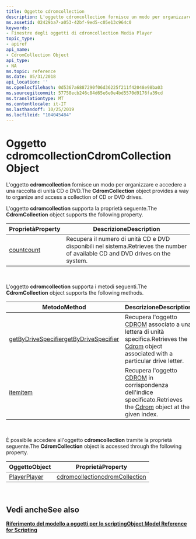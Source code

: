 ```yaml
---
title: Oggetto cdromcollection
description: L'oggetto cdromcollection fornisce un modo per organizzare e accedere a una raccolta di unità CD o DVD.
ms.assetid: 02429ba7-a053-42bf-9ed5-c05e13c964c0
keywords:
- Finestre degli oggetti di cdromcollection Media Player
topic_type:
- apiref
api_name:
- CdromCollection Object
api_type:
- NA
ms.topic: reference
ms.date: 05/31/2018
api_location: ''
ms.openlocfilehash: 0d5367a6887290f06d36225f211f42048e98ba03
ms.sourcegitcommit: 57758ecb246c84d65e6e0e4bd5570d9176fa39cd
ms.translationtype: MT
ms.contentlocale: it-IT
ms.lasthandoff: 10/25/2019
ms.locfileid: "104045484"
---
```

# <a name="cdromcollection-object"></a><span data-ttu-id="31033-104">Oggetto cdromcollection</span><span class="sxs-lookup"><span data-stu-id="31033-104">CdromCollection Object</span></span>

<span data-ttu-id="31033-105">L'oggetto **cdromcollection** fornisce un modo per organizzare e accedere a una raccolta di unità CD o DVD.</span><span class="sxs-lookup"><span data-stu-id="31033-105">The **CdromCollection** object provides a way to organize and access a collection of CD or DVD drives.</span></span>

<span data-ttu-id="31033-106">L'oggetto **cdromcollection** supporta la proprietà seguente.</span><span class="sxs-lookup"><span data-stu-id="31033-106">The **CdromCollection** object supports the following property.</span></span>



| <span data-ttu-id="31033-107">Proprietà</span><span class="sxs-lookup"><span data-stu-id="31033-107">Property</span></span>                           | <span data-ttu-id="31033-108">Descrizione</span><span class="sxs-lookup"><span data-stu-id="31033-108">Description</span></span>                                                        |
|------------------------------------|--------------------------------------------------------------------|
| [<span data-ttu-id="31033-109">count</span><span class="sxs-lookup"><span data-stu-id="31033-109">count</span></span>](cdromcollection-count.md) | <span data-ttu-id="31033-110">Recupera il numero di unità CD e DVD disponibili nel sistema.</span><span class="sxs-lookup"><span data-stu-id="31033-110">Retrieves the number of available CD and DVD drives on the system.</span></span> |



 

<span data-ttu-id="31033-111">L'oggetto **cdromcollection** supporta i metodi seguenti.</span><span class="sxs-lookup"><span data-stu-id="31033-111">The **CdromCollection** object supports the following methods.</span></span>



| <span data-ttu-id="31033-112">Metodo</span><span class="sxs-lookup"><span data-stu-id="31033-112">Method</span></span>                                                         | <span data-ttu-id="31033-113">Descrizione</span><span class="sxs-lookup"><span data-stu-id="31033-113">Description</span></span>                                                                               |
|----------------------------------------------------------------|-------------------------------------------------------------------------------------------|
| [<span data-ttu-id="31033-114">getByDriveSpecifier</span><span class="sxs-lookup"><span data-stu-id="31033-114">getByDriveSpecifier</span></span>](cdromcollection-getbydrivespecifier.md) | <span data-ttu-id="31033-115">Recupera l'oggetto [CDROM](cdrom-object.md) associato a una lettera di unità specifica.</span><span class="sxs-lookup"><span data-stu-id="31033-115">Retrieves the [Cdrom](cdrom-object.md) object associated with a particular drive letter.</span></span> |
| [<span data-ttu-id="31033-116">item</span><span class="sxs-lookup"><span data-stu-id="31033-116">item</span></span>](cdromcollection-item.md)                               | <span data-ttu-id="31033-117">Recupera l'oggetto [CDROM](cdrom-object.md) in corrispondenza dell'indice specificato.</span><span class="sxs-lookup"><span data-stu-id="31033-117">Retrieves the [Cdrom](cdrom-object.md) object at the given index.</span></span>                        |



 

<span data-ttu-id="31033-118">È possibile accedere all'oggetto **cdromcollection** tramite la proprietà seguente.</span><span class="sxs-lookup"><span data-stu-id="31033-118">The **CdromCollection** object is accessed through the following property.</span></span>



| <span data-ttu-id="31033-119">Oggetto</span><span class="sxs-lookup"><span data-stu-id="31033-119">Object</span></span>                      | <span data-ttu-id="31033-120">Proprietà</span><span class="sxs-lookup"><span data-stu-id="31033-120">Property</span></span>                                      |
|-----------------------------|-----------------------------------------------|
| [<span data-ttu-id="31033-121">Player</span><span class="sxs-lookup"><span data-stu-id="31033-121">Player</span></span>](player-object.md) | [<span data-ttu-id="31033-122">cdromcollection</span><span class="sxs-lookup"><span data-stu-id="31033-122">cdromCollection</span></span>](player-cdromcollection.md) |



 

## <a name="see-also"></a><span data-ttu-id="31033-123">Vedi anche</span><span class="sxs-lookup"><span data-stu-id="31033-123">See also</span></span>

<dl> <dt>

[<span data-ttu-id="31033-124">**Riferimento del modello a oggetti per lo scripting**</span><span class="sxs-lookup"><span data-stu-id="31033-124">**Object Model Reference for Scripting**</span></span>](object-model-reference-for-scripting.md)
</dt> </dl>

 

 




